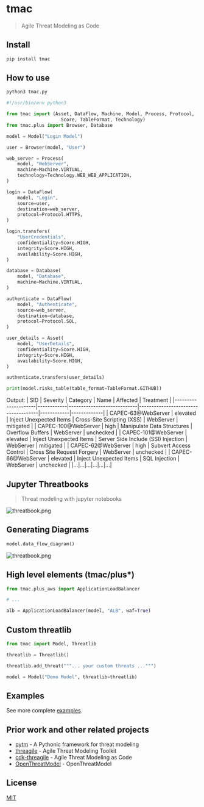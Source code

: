 # tmac
> Agile Threat Modeling as Code

## Install
```bash
pip install tmac
```

## How to use
```bash
python3 tmac.py
```

```python
#!/usr/bin/env python3

from tmac import (Asset, DataFlow, Machine, Model, Process, Protocol, 
                    Score, TableFormat, Technology)
from tmac.plus import Browser, Database

model = Model("Login Model")

user = Browser(model, "User")

web_server = Process(
    model, "WebServer",
    machine=Machine.VIRTUAL,
    technology=Technology.WEB_WEB_APPLICATION,
)

login = DataFlow(
    model, "Login",
    source=user,
    destination=web_server,
    protocol=Protocol.HTTPS,
)

login.transfers(
    "UserCredentials",
    confidentiality=Score.HIGH,
    integrity=Score.HIGH,
    availability=Score.HIGH,
)

database = Database(
    model, "Database",
    machine=Machine.VIRTUAL,
)

authenticate = DataFlow(
    model, "Authenticate",
    source=web_server,
    destination=database,
    protocol=Protocol.SQL,
)

user_details = Asset(
    model, "UserDetails",
    confidentiality=Score.HIGH,
    integrity=Score.HIGH,
    availability=Score.HIGH,
)

authenticate.transfers(user_details)

print(model.risks_table(table_format=TableFormat.GITHUB))
```
Output:
| SID                 | Severity   | Category                   | Name                                | Affected   | Treatment   |
|---------------------|------------|----------------------------|-------------------------------------|------------|-------------|
| CAPEC-63@WebServer  | elevated   | Inject Unexpected Items    | Cross-Site Scripting (XSS)          | WebServer  | mitigated   |
| CAPEC-100@WebServer | high       | Manipulate Data Structures | Overflow Buffers                    | WebServer  | unchecked   |
| CAPEC-101@WebServer | elevated   | Inject Unexpected Items    | Server Side Include (SSI) Injection | WebServer  | mitigated   |
| CAPEC-62@WebServer  | high       | Subvert Access Control     | Cross Site Request Forgery          | WebServer  | unchecked   |
| CAPEC-66@WebServer  | elevated   | Inject Unexpected Items    | SQL Injection                       | WebServer  | unchecked   |
|...|...|...|...|...|...|

## Jupyter Threatbooks
> Threat modeling with jupyter notebooks

![threatbook.png](https://github.com/hupe1980/tmac/raw/main/.assets/threatbook.png)

## Generating Diagrams
```python
model.data_flow_diagram()
```
![threatbook.png](https://github.com/hupe1980/tmac/raw/main/.assets/data-flow-diagram.png)

## High level elements (tmac/plus*)
```python
from tmac.plus_aws import ApplicationLoadBalancer

# ...

alb = ApplicationLoadBalancer(model, "ALB", waf=True)

```

## Custom threatlib
```python
from tmac import Model, Threatlib

threatlib = Threatlib()

threatlib.add_threat("""... your custom threats ...""")

model = Model("Demo Model", threatlib=threatlib)
```
## Examples

See more complete [examples](https://github.com/hupe1980/tmac/tree/master/examples).

## Prior work and other related projects
- [pytm](https://github.com/izar/pytm) - A Pythonic framework for threat modeling
- [threagile](https://github.com/Threagile/threagile) - Agile Threat Modeling Toolkit
- [cdk-threagile](https://github.com/hupe1980/cdk-threagile) - Agile Threat Modeling as Code
- [OpenThreatModel](https://github.com/iriusrisk/OpenThreatModel) - OpenThreatModel

## License

[MIT](LICENSE)